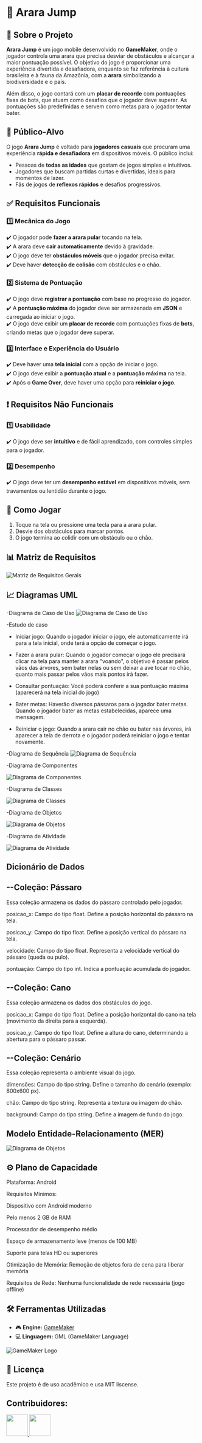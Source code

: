 # 🦜 Arara Jump

## 📌 Sobre o Projeto
**Arara Jump** é um jogo mobile desenvolvido no **GameMaker**, onde o jogador controla uma arara que precisa desviar de obstáculos e alcançar a maior pontuação possível. O objetivo do jogo é proporcionar uma experiência divertida e desafiadora, enquanto se faz referência à cultura brasileira e à fauna da Amazônia, com a **arara** simbolizando a biodiversidade e o país.

Além disso, o jogo contará com um **placar de recorde** com pontuações fixas de bots, que atuam como desafios que o jogador deve superar. As pontuações são predefinidas e servem como metas para o jogador tentar bater.

## 🎯 Público-Alvo  
O jogo **Arara Jump** é voltado para **jogadores casuais** que procuram uma experiência **rápida e desafiadora** em dispositivos móveis. O público inclui:  
- Pessoas de **todas as idades** que gostam de jogos simples e intuitivos.  
- Jogadores que buscam partidas curtas e divertidas, ideais para momentos de lazer.  
- Fãs de jogos de **reflexos rápidos** e desafios progressivos.  

## ✅ Requisitos Funcionais  

### **1️⃣ Mecânica do Jogo**  
✔️ O jogador pode **fazer a arara pular** tocando na tela.  
✔️ A arara deve **cair automaticamente** devido à gravidade.  
✔️ O jogo deve ter **obstáculos móveis** que o jogador precisa evitar.  
✔️ Deve haver **detecção de colisão** com obstáculos e o chão.    

### **2️⃣ Sistema de Pontuação**  
✔️ O jogo deve **registrar a pontuação** com base no progresso do jogador.  
✔️ A **pontuação máxima** do jogador deve ser armazenada em **JSON** e carregada ao iniciar o jogo.  
✔️ O jogo deve exibir um **placar de recorde** com pontuações fixas de **bots**, criando metas que o jogador deve superar.  

### **3️⃣ Interface e Experiência do Usuário**  
✔️ Deve haver uma **tela inicial** com a opção de iniciar o jogo.  
✔️ O jogo deve exibir a **pontuação atual** e a **pontuação máxima** na tela.  
✔️ Após o **Game Over**, deve haver uma opção para **reiniciar o jogo**.  

## ❗ Requisitos Não Funcionais  

### **1️⃣ Usabilidade**  
✔️ O jogo deve ser **intuitivo** e de fácil aprendizado, com controles simples para o jogador.  

### **2️⃣ Desempenho**  
✔️ O jogo deve ter um **desempenho estável** em dispositivos móveis, sem travamentos ou lentidão durante o jogo.  
 
## 🚀 Como Jogar
1. Toque na tela ou pressione uma tecla para a arara pular.
2. Desvie dos obstáculos para marcar pontos.
3. O jogo termina ao colidir com um obstáculo ou o chão.

## 📊 Matriz de Requisitos

![Matriz de Requisitos Gerais](https://i.imgur.com/8b9ccyj.png)


## 📈 Diagramas UML
-Diagrama de Caso de Uso
![Diagrama de Caso de Uso](https://i.imgur.com/RGWMaRi.png)

-Estudo de caso

- Iniciar jogo: Quando o jogador iniciar o jogo, ele automaticamente irá para a tela inicial, onde terá a opção de começar o jogo.

- Fazer a arara pular: Quando o jogador começar o jogo ele precisará clicar na tela para manter a arara "voando", o objetivo é passar pelos vãos das árvores, sem bater nelas ou sem deixar a ave tocar no chão, quanto mais passar pelos vãos mais pontos irá fazer.

- Consultar pontuação: Você poderá conferir a sua pontuação máxima (aparecerá na tela inicial do jogo)

- Bater metas: Haverão diversos pássaros para o jogador bater metas. Quando o jogador bater as metas estabelecidas, aparece uma mensagem.

- Reiniciar o jogo: Quando a arara cair no chão ou bater nas árvores, irá aparecer a tela de derrota e o jogador poderá reiniciar o jogo e tentar novamente. 

-Diagrama de Sequência
![Diagrama de Sequência](https://i.imgur.com/Cxnn3we.png)

-Diagrama de Componentes


![Diagrama de Componentes](https://i.imgur.com/Ihb1Dl5.png)

-Diagrama de Classes

![Diagrama de Classes](https://i.imgur.com/c5brPe4.png)

-Diagrama de Objetos

![Diagrama de Objetos](https://i.imgur.com/pqtVg9K.png)

-Diagrama de Atividade

![Diagrama de Atividade](https://i.imgur.com/9dp4DIu.png)

## Dicionário de Dados
--Coleção: Pássaro
---------------------------------------------------------------------------------------------------------------------
Essa coleção armazena os dados do pássaro controlado pelo jogador.

posicao_x: Campo do tipo float. Define a posição horizontal do pássaro na tela.

posicao_y: Campo do tipo float. Define a posição vertical do pássaro na tela.

velocidade: Campo do tipo float. Representa a velocidade vertical do pássaro (queda ou pulo).

pontuação: Campo do tipo int. Indica a pontuação acumulada do jogador.



--Coleção: Cano
---------------------------------------------------------------------------------------------------------------------
Essa coleção armazena os dados dos obstáculos do jogo.

posicao_x: Campo do tipo float. Define a posição horizontal do cano na tela (movimento da direita para a esquerda).

posicao_y: Campo do tipo float. Define a altura do cano, determinando a abertura para o pássaro passar.

--Coleção: Cenário
---------------------------------------------------------------------------------------------------------------------
Essa coleção representa o ambiente visual do jogo.

dimensões: Campo do tipo string. Define o tamanho do cenário (exemplo: 800x600 px).

chão: Campo do tipo string. Representa a textura ou imagem do chão.

background: Campo do tipo string. Define a imagem de fundo do jogo.



## Modelo Entidade-Relacionamento (MER)
![Diagrama de Objetos](https://i.imgur.com/3Frj8oN.png)

## ⚙️ Plano de Capacidade
Plataforma: Android

Requisitos Mínimos:

Dispositivo com Android moderno

Pelo menos 2 GB de RAM

Processador de desempenho médio

Espaço de armazenamento leve (menos de 100 MB)

Suporte para telas HD ou superiores

Otimização de Memória:
Remoção de objetos fora de cena para liberar memória

Requisitos de Rede: Nenhuma funcionalidade de rede necessária (jogo offline)


## 🛠️ Ferramentas Utilizadas
- 🎮 **Engine:** [GameMaker](https://gamemaker.io/)  
- 💻 **Linguagem:** GML (GameMaker Language)  

![GameMaker Logo](https://raw.githubusercontent.com/github/explore/main/topics/gamemaker/gamemaker.png)


## 📜 Licença
Este projeto é de uso acadêmico e usa MIT liscense.

## Contribuidores:

<a href="https://github.com/IDKUsernameSr/siteabd" title="siteabd">
  <img src="https://avatars.githubusercontent.com/u/168942498?v=4" width="56;">
  <img src="https://avatars.githubusercontent.com/u/163460764?v=4" width="56;">
</a>

